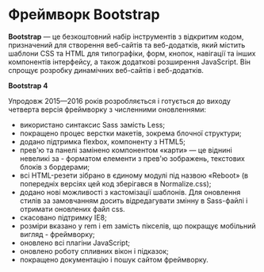 # Фреймворк Bootstrap

**Bootstrap** — це безкоштовний набір інструментів з відкритим кодом, призначений для створення веб-сайтів та веб-додатків, який містить шаблони CSS та HTML для типографіки, форм, кнопок, навігації та інших компонентів інтерфейсу, а також додаткові розширення JavaScript. Він спрощує розробку динамічних веб-сайтів і веб-додатків.

**Bootstrap 4**

Упродовж 2015—2016 років розробляється і готується до виходу четверта версія фреймворку з численними оновленнями:

- використано синтаксис Sass замість Less;
- покращено процес верстки макетів, зокрема блочної структури;
- додано підтримка flexbox, компоненту з HTML5;
- прев'ю та панелі замінено компонентом «карти» — це віднині невеликі за - форматом елементи з прев'ю зображень, текстових блоків з бордерами;
- всі HTML-резети зібрано в єдиному модулі під назвою «Reboot» (в попередніх версіях цей код зберігався в Normalize.css);
- додано нові можливості з кастомізації шаблонів. Для оновлення стилів за замовчанням досить відредагувати змінну в Sass-файлі і отримати оновлених файл css.
- скасовано підтримку IE8;
- розміри вказано у rem і em замість пікселів, що покращує мобільний вигляд - фреймворку;
- оновлено всі плагіни JavaScript;
- оновлено роботу спливних вікон і підказок;
- покращено документацію і пошук сайтом фреймворку.